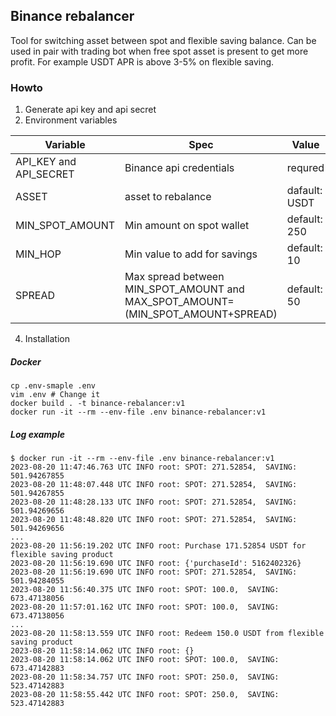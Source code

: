 ## Binance rebalancer
Tool for switching asset between spot and flexible saving balance.
Can be used in pair with trading bot when free spot asset is present
to get more profit. For example USDT APR is above 3-5% on flexible saving.

### Howto
1. Generate api key and api secret
2. Environment variables
   
|Variable|Spec|Value|
|---|---|---|
|API_KEY and API_SECRET|Binance api credentials|requred|
|ASSET|asset to rebalance|dafault: USDT|
|MIN_SPOT_AMOUNT|Min amount on spot wallet|default: 250|
|MIN_HOP|Min value to add for savings|default: 10|
|SPREAD|Max spread between MIN_SPOT_AMOUNT and MAX_SPOT_AMOUNT=(MIN_SPOT_AMOUNT+SPREAD)|default: 50|

4. Installation 
##### Docker
```
cp .env-smaple .env
vim .env # Change it
docker build . -t binance-rebalancer:v1
docker run -it --rm --env-file .env binance-rebalancer:v1
``` 


##### Log example
```
$ docker run -it --rm --env-file .env binance-rebalancer:v1
2023-08-20 11:47:46.763 UTC INFO root: SPOT: 271.52854,  SAVING: 501.94267855
2023-08-20 11:48:07.448 UTC INFO root: SPOT: 271.52854,  SAVING: 501.94267855
2023-08-20 11:48:28.133 UTC INFO root: SPOT: 271.52854,  SAVING: 501.94269656
2023-08-20 11:48:48.820 UTC INFO root: SPOT: 271.52854,  SAVING: 501.94269656
...
2023-08-20 11:56:19.202 UTC INFO root: Purchase 171.52854 USDT for flexible saving product
2023-08-20 11:56:19.690 UTC INFO root: {'purchaseId': 5162402326}
2023-08-20 11:56:19.690 UTC INFO root: SPOT: 271.52854,  SAVING: 501.94284055
2023-08-20 11:56:40.375 UTC INFO root: SPOT: 100.0,  SAVING: 673.47138056
2023-08-20 11:57:01.162 UTC INFO root: SPOT: 100.0,  SAVING: 673.47138056
...
2023-08-20 11:58:13.559 UTC INFO root: Redeem 150.0 USDT from flexible saving product
2023-08-20 11:58:14.062 UTC INFO root: {}
2023-08-20 11:58:14.062 UTC INFO root: SPOT: 100.0,  SAVING: 673.47142883
2023-08-20 11:58:34.757 UTC INFO root: SPOT: 250.0,  SAVING: 523.47142883
2023-08-20 11:58:55.442 UTC INFO root: SPOT: 250.0,  SAVING: 523.47142883

```
